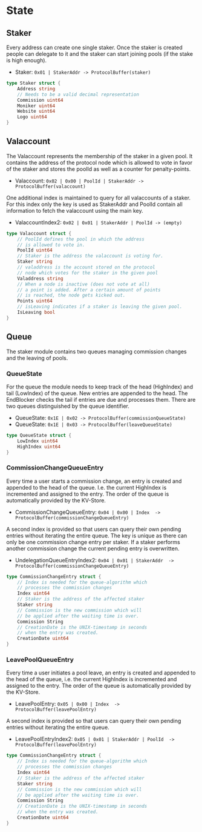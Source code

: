 <!--
order: 2
-->

# State

## Staker
Every address can create one single staker. Once the staker is created
people can delegate to it and the staker can start joining pools
(if the stake is high enough).

- Staker: `0x01 | StakerAddr -> ProtocolBuffer(staker)`

```go
type Staker struct {
    Address string
    // Needs to be a valid decimal representation
    Commission uint64 
    Moniker uint64 
    Website uint64
    Logo uint64 
}
```

## Valaccount
The Valaccount represents the membership of the staker in a given pool.
It contains the address of the protocol node which is allowed to vote
in favor of the staker and stores the poolId as well as a counter for 
penalty-points.

- Valaccount: `0x02 | 0x00 | PoolId | StakerAddr -> ProtocolBuffer(valaccount)`

One additional index is maintained to query for all valaccounts of a staker. 
For this index only the key is used as StakerAddr and PoolId contain all 
information to fetch the valaccount using the main key.

- ValaccountIndex2: `0x02 | 0x01 | StakerAddr | PoolId -> (empty)`

```go
type Valaccount struct {
    // PoolId defines the pool in which the address
    // is allowed to vote in.
    PoolId uint64
    // Staker is the address the valaccount is voting for.
    Staker string
    // valaddress is the account stored on the protocol
    // node which votes for the staker in the given pool
    Valaddress string
    // When a node is inactive (does not vote at all)
    // a point is added. After a certain amount of points
    // is reached, the node gets kicked out.
    Points uint64
    // isLeaving indicates if a staker is leaving the given pool.
    IsLeaving bool
}
```

## Queue

The staker module contains two queues managing commission changes and
the leaving of pools.

### QueueState
For the queue the module needs to keep track of the head (HighIndex) and
tail (LowIndex) of the queue. New entries are appended to the
head. The EndBlocker checks the tail if entries are due and processes them.
There are two queues distinguished by the queue identifier.

- QueueState: `0x1E | 0x02 -> ProtocolBuffer(commissionQueueState)`
- QueueState: `0x1E | 0x03 -> ProtocolBuffer(leaveQueueState)`

```go
type QueueState struct {
    LowIndex uint64
    HighIndex uint64
}
```

### CommissionChangeQueueEntry
Every time a user starts a commission change, an entry is created
and appended to the head of the queue. I.e. the current HighIndex is
incremented and assigned to the entry.
The order of the queue is automatically provided by the KV-Store.

- CommissionChangeQueueEntry: `0x04 | 0x00 | Index  -> ProtocolBuffer(commissionChangeQueueEntry)`

A second index is provided so that users can query their own pending entries
without iterating the entire queue. The key is unique as there can only be
one commission change entry per staker. If a staker performs another
commission change the current pending entry is overwritten.

- UndelegationQueueEntryIndex2: `0x04 | 0x01 | StakerAddr  -> ProtocolBuffer(commissionChangeQueueEntry)`


```go
type CommissionChangeEntry struct {
    // Index is needed for the queue-algorithm which
    // processes the commission changes
    Index uint64
    // Staker is the address of the affected staker
    Staker string
    // Commission is the new commission which will
    // be applied after the waiting time is over.
    Commission String
    // CreationDate is the UNIX-timestamp in seconds
    // when the entry was created.
    CreationDate uint64
}
```


### LeavePoolQueueEntry
Every time a user initiates a pool leave, an entry is created
and appended to the head of the queue, i.e. the current HighIndex is
incremented and assigned to the entry.
The order of the queue is automatically provided by the KV-Store.

- LeavePoolEntry: `0x05 | 0x00 | Index  -> ProtocolBuffer(leavePoolEntry)`

A second index is provided so that users can query their own pending entries
without iterating the entire queue. 

- LeavePoolEntryIndex2: `0x05 | 0x01 | StakerAddr | PoolId  -> ProtocolBuffer(leavePoolEntry)`


```go
type CommissionChangeEntry struct {
    // Index is needed for the queue-algorithm which
    // processes the commission changes
    Index uint64
    // Staker is the address of the affected staker
    Staker string
    // Commission is the new commission which will
    // be applied after the waiting time is over.
    Commission String
    // CreationDate is the UNIX-timestamp in seconds
    // when the entry was created.
    CreationDate uint64
}
```